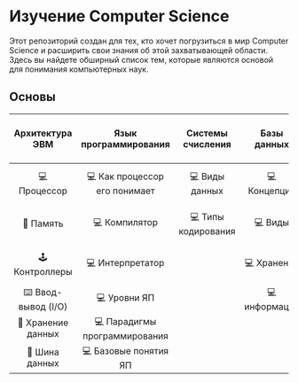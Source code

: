 # Изучение Computer Science

Этот репозиторий создан для тех, кто хочет погрузиться в мир Computer Science и расширить свои знания об этой захватывающей области. Здесь вы найдете обширный список тем, которые являются основой для понимания компьютерных наук.

## Основы

|  **Архитектура ЭВМ** |  **Язык программирования** | **Системы счисления** | **Базы данных** | **Математика** | **Сети** | **Операционные системы** | **Выбор сферы деятельности, языка программирования** | **Изучение дополнительного материала из своей сферы** |
|:---------------------:|:--------------------------:|:---------------------:|:--------------:|:---------------:|:--------:|:------------------------:|:----------------------------------------------------:|:-------------------------------------------------:|
| 💻 Процессор          | 💻 Как процессор его понимает | 💻 Виды данных        | 💻 Концепции   | 💻                 | 💻        | 💻 Виды ОС              | 💻 Структуры данных                                 | 💻 Искусственный интеллект                      |
| 🧠 Память             | 💻 Компилятор                | 💻 Типы кодирования   | 💻 Виды        |                   | 💻        | 💻 Взаимодействие ОС с железом | 💻 Алгоритмы                                    | 💻 Анализ данных                                |
| 🕹️ Контроллеры       | 💻 Интерпретатор             |                       | 💻 Хранение    |                   | 💻        | 💻 Интерфейс            | 💻 Паттерны (шаблоны) проектирования               | 💻 Графика                                      |
| ⌨️ Ввод-вывод (I/O)  | 💻 Уровни ЯП                 |                       | 💻 информации  |                   | 💻        | 💻 Типовые утилиты       |                                                  |                                                 |
| 💾 Хранение данных    | 💻 Парадигмы программирования |                       |               |                   | 💻        |                         |                                                  |                                                 |
| 🚌 Шина данных        | 💻 Базовые понятия ЯП        |                       |               |                   | 💻        |                         |                                                  |                                                 |
